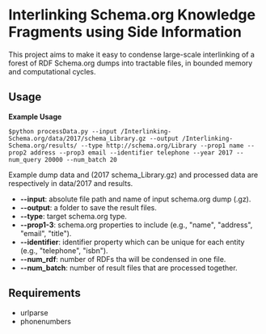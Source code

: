 # Interlinking Schema.org Knowledge Fragments using Side Information

This project aims to make it easy to condense large-scale interlinking of a forest of RDF Schema.org dumps into tractable files, in bounded memory and computational cycles.

Usage
-----

**Example Usage**

    $python processData.py --input /Interlinking-Schema.org/data/2017/schema_Library.gz --output /Interlinking-Schema.org/results/ --type http://schema.org/Library --prop1 name --prop2 address --prop3 email --identifier telephone --year 2017 --num_query 20000 --num_batch 20

Example dump data and (2017 schema_Library.gz) and processed data are respectively in data/2017 and results.

* **--input**: absolute file path and name of input schema.org dump (.gz).
* **--output**: a folder to save the result files.
* **--type**: target schema.org type.
* **--prop1-3**: schema.org properties to include (e.g., "name", "address", "email", "title").
* **--identifier**: identifier property which can be unique for each entity (e.g., "telephone", "isbn").
* **--num_rdf**: number of RDFs tha will be condensed in one file.
* **--num_batch**: number of result files that are processed together.

Requirements
------------
* urlparse
* phonenumbers